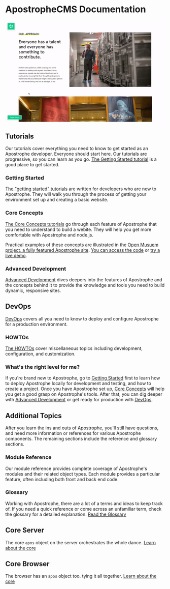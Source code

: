 # ApostropheCMS Documentation

![ApostropheCMS as an editor](../images/assets/ezgif.com-video-to-gif.gif)

## Tutorials

Our tutorials cover everything you need to know to get started as an Apostrophe developer. Everyone should start here. Our tutorials are progressive, so you can learn as you go. [The Getting Started tutorial](/getting-started/setting-up-your-environment.md) is a good place to get started.

### Getting Started

[The "getting started" tutorials](/getting-started/setting-up-your-environment.md) are written for developers who are new to Apostrophe. They will walk you through the process of getting your environment set up and creating a basic website.

### Core Concepts

[The Core Concepts tutorials](/core-concepts/technical-overview.md) go through each feature of Apostrophe that you need to understand to build a webite.  They will help you get more comfortable with Apostrophe and node.js.

Practical examples of these concepts are illustrated in the [Open Musuem project, a fully featured Apostrophe site](https://github.com/apostrophecms/apostrophe-open-museum). [You can access the code](https://github.com/apostrophecms/apostrophe-open-museum) or [try a live demo](http://demo.apostrophecms.org).


### Advanced Development

[Advanced Development](/advanced-topics) dives deepers into the features of Apostrophe and the concepts behind it to provide the knowledge and tools you need to build dynamic, responsive sites.

## DevOps

[DevOps](/devops) covers all you need to know to deploy and configure Apostrophe for a production environment.

### HOWTOs

[The HOWTOs](/howtos) cover miscellaneous topics including development, configuration, and customization.

### What's the right level for me?

If you're brand new to Apostrophe, go to [Getting Started](/getting-started/setting-up-your-environment.md) first to learn how to deploy Apostrophe locally for development and testing, and how to create a project. Once you have Apostrophe set up, [Core Concepts](/core-concepts/README.md) will help you get a good grasp on Apostrophe's tools. After that, you can dig deeper with [Advanced Development](/advanced-topics) or get ready for production with [DevOps](/devops).

## Additional Topics

After you learn the ins and outs of Apostrophe, you'll still have questions, and need more information or references for various Apostrophe components. The remaining sections include the reference and glossary sections.

### Module Reference

Our module reference provides complete coverage of Apostrophe's modules and their related object types. Each module provides a particular feature, often including both front and back end code.

### Glossary

Working with Apostrophe, there are a lot of a terms and ideas to keep track of. If you need a quick reference or come across an unfamiliar term, check the glossary for a detailed explanation. [Read the Glossary](/reference/glossary.md)

## Core Server

The core `apos` object on the server orchestrates the whole dance. [Learn about the core](/reference/core-server.md)

## Core Browser

The browser has an `apos` object too. tying it all together. [Learn about the core](/reference/core-browser.md)

